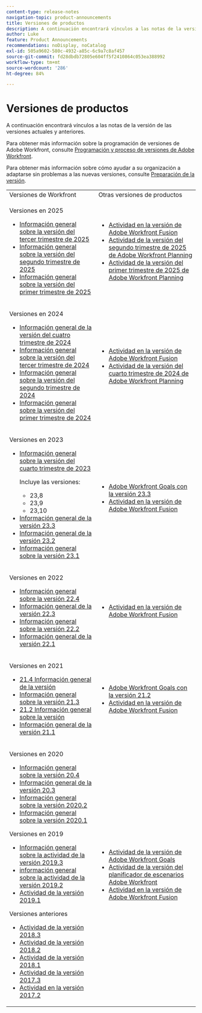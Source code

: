 ```yaml
---
content-type: release-notes
navigation-topic: product-announcements
title: Versiones de productos
description: A continuación encontrará vínculos a las notas de la versión de las versiones actuales y anteriores.
author: Luke
feature: Product Announcements
recommendations: noDisplay, noCatalog
exl-id: 505a9602-580c-4932-a85c-6c9a7c8af457
source-git-commit: fd28dbdb72805e604ff5f2410864c053ea388992
workflow-type: tm+mt
source-wordcount: '286'
ht-degree: 84%

---
```


# Versiones de productos

A continuación encontrará vínculos a las notas de la versión de las versiones actuales y anteriores.

Para obtener más información sobre la programación de versiones de Adobe Workfront, consulte [Programación y proceso de versiones de Adobe Workfront](../../product-announcements/product-releases/workfront-release-schedule.md).

Para obtener más información sobre cómo ayudar a su organización a adaptarse sin problemas a las nuevas versiones, consulte [Preparación de la versión](../../product-announcements/product-releases/release-readiness.md).

<!--
<table style="table-layout:auto"> 
 <col> 
 <col> 
 <tbody> 
  <tr> 
   <td>Workfront releases</td> 
   <td>Other product releases</td> 
  </tr> 
  <tr data-mc-conditions=""> 
   <td> <p>Releases in 2025</p>   
    <ul>
    <li> <p><a href="/help/quicksilver/product-announcements/product-releases/25-q2-release-activity/25-q2-release-overview.md" class="MCXref xref" xrefformat="{para}">Second Quarter 2025 release overview</a> </p> </li>
    <li> <p><a href="/help/quicksilver/product-announcements/product-releases/25-q1-release-activity/25-q1-release-overview.md" class="MCXref xref" xrefformat="{para}">First Quarter 2025 release overview</a> </p> </li>
    <td> <ul>
    <li> <p><a href="https://experienceleague.adobe.com/es/docs/workfront-fusion/using/fusion-release-activity/fusion-release-activity" class="MCXref xref" xrefformat="{para}">Adobe Workfront Fusion release activity</a> </p> </li>      
     <li> <p><a href="/help/quicksilver/product-announcements/product-releases/planning-release-activity/planning-release-activity-25-q2.md" class="MCXref xref" xrefformat="{para}">Adobe Workfront Planning Second Quarter 2025 release activity</a> </p> </li>
     <li> <p><a href="/help/quicksilver/product-announcements/product-releases/planning-release-activity/planning-release-activity-25-q1.md" class="MCXref xref" xrefformat="{para}">Adobe Workfront Planning First Quarter 2025 release activity</a> </p> </li>
     </ul>   </td>    </tr>
  <tr data-mc-conditions=""> 
   <td> <p>Releases in 2024</p> 
    <ul> 
      <li> <p><a href="/help/quicksilver/product-announcements/product-releases/24-q4-release-activity/24-q4-release-overview.md" class="MCXref xref" xrefformat="{para}">Fourth Quarter 2024 release overview</a> </p> </li>
      <li> <p><a href="/help/quicksilver/product-announcements/product-releases/24-q3-release-activity/24-q3-release-overview.md" class="MCXref xref" xrefformat="{para}">Third Quarter 2024 release overview</a> </p> </li>
      <li> <p><a href="/help/quicksilver/product-announcements/product-releases/24-q2-release-activity/24-q2-release-overview.md" class="MCXref xref" xrefformat="{para}">Second Quarter 2024 release overview</a> </p> </li>
      <li> <p><a href="/help/quicksilver/product-announcements/product-releases/24-q1-release-activity/24-q1-release-overview.md" class="MCXref xref" xrefformat="{para}">First Quarter 2024 release overview</a> </p> </li>
 <td> <ul>    <li> <p><a href="https://experienceleague.adobe.com/es/docs/workfront-fusion/using/fusion-release-activity/fusion-release-activity" xrefformat="{para}">Adobe Workfront Fusion release activity</a> </p> </li> 
   <li> <p><a href="/help/quicksilver/product-announcements/product-releases/planning-release-activity/planning-release-activity-24-q4.md" class="MCXref xref" xrefformat="{para}">Adobe Workfront Planning Fourth Quarter 2024 release activity</a> </p> </li></ul>   </td> 
   </tr>
  <tr data-mc-conditions=""> 
   <td> <p>Releases in 2023</p> 
    <ul> 
    <li> <p><a href="/help/quicksilver/product-announcements/product-releases/23-q4-release-activity/23-q4-release-overview.md" class="MCXref xref" xrefformat="{para}">Fourth Quarter 2023 release overview</a> </p> <p> Includes releases: <ul><li>23.8</li><li>23.9</li><li>23.10</li></ul></p>
    <li> <p><a href="/help/quicksilver/product-announcements/product-releases/23.3-release-activity/23-3-release-overview.md" class="MCXref xref" xrefformat="{para}">23.3 Release overview</a> </p> </li>
    <li> <p><a href="/help/quicksilver/product-announcements/product-releases/23.2-release-activity/23-2-release-overview.md" class="MCXref xref" xrefformat="{para}">23.2 Release overview</a> </p> </li>
    <li> <p><a href="../../product-announcements/product-releases/23.1-release-activity/23-1-release-overview.md" class="MCXref xref" xrefformat="{para}">23.1 Release overview</a> </p> </li>
    </ul> </td> 
   <td>    <ul> 
     <li> <p><a href="../../product-announcements/product-releases/goals-release-activity/goals-23-3-release/goals-23-3-release.md" class="MCXref xref" xrefformat="{para}">Adobe Workfront Goals with the 23.3 release</a> </p> </li> 
     <li> <p><a href="https://experienceleague.adobe.com/es/docs/workfront-fusion/using/fusion-release-activity/fusion-release-activity" xrefformat="{para}">Adobe Workfront Fusion release activity</a> </p> </li> 
    </ul></td> 
  </tr>
  <tr data-mc-conditions=""> 
   <td> <p>Releases in 2022</p> 
    <ul> 
    <li> <p><a href="../../product-announcements/product-releases/22.4-release-activity/22-4-release-overview.md" class="MCXref xref" xrefformat="{para}">22.4 Release overview</a> </p> </li>
    <li> <p><a href="../../product-announcements/product-releases/22.3-release-activity/22-3-release-overview.md" class="MCXref xref" xrefformat="{para}">22.3 Release overview</a> </p> </li>
     <li> <p><a href="../../product-announcements/product-releases/22.2-release-activity/22-2-release-overview.md" class="MCXref xref" xrefformat="{para}">22.2 Release overview</a> </p> </li> 
     <li> <p><a href="../../product-announcements/product-releases/22.1-release-activity/22-1-release-overview.md" class="MCXref xref" xrefformat="{para}">22.1 Release overview</a> </p> </li> 
    </ul> </td> 
   <td><ul> 
     <li> <p><a href="https://experienceleague.adobe.com/es/docs/workfront-fusion/using/fusion-release-activity/fusion-release-activity" xrefformat="{para}">Adobe Workfront Fusion release activity</a> </p> </li> 
    </ul></td> 
  </tr> 
  <tr> 
   <td> <p>Releases in 2021</p> 
    <ul> 
     <li> <p><a href="../../product-announcements/product-releases/21.4-release-activity/21-4-release-overview.md" class="MCXref xref" xrefformat="{para}">21.4 Release overview</a> </p> </li> 
     <li> <p><a href="../../product-announcements/product-releases/21.3-release-activity/21-3-release-overview.md" class="MCXref xref" xrefformat="{para}">21.3 Release overview</a> </p> </li> 
     <li> <p><a href="../../product-announcements/product-releases/21.2-release-activity/21-2-release-overview.md" class="MCXref xref" xrefformat="{para}">21.2 Release overview</a> </p> </li> 
     <li> <p><a href="../../product-announcements/product-releases/21.1-release-activity/21-1-release-overview.md" class="MCXref xref" xrefformat="{para}">21.1 release overview</a> </p> </li> 
    </ul> </td> 
   <td> 
    <ul> 
     <li> <p><a href="../../product-announcements/product-releases/goals-release-activity/goals-21.2-release/goals-release-21-2.md" class="MCXref xref" xrefformat="{para}">Adobe Workfront Goals with the 21.2 release</a> </p> </li> 
     <li> <p><a href="https://experienceleague.adobe.com/es/docs/workfront-fusion/using/fusion-release-activity/fusion-release-activity" xrefformat="{para}">Adobe Workfront Fusion release activity</a> </p> </li> 
    </ul> </td> 
  </tr> 
  <tr> 
   <td> <p>Releases in 2020</p> 
    <ul> 
     <li><a href="../../product-announcements/product-releases/20.4-release-activity/20-4-release-overview.md" class="MCXref xref" xrefformat="{para}">20.4 release overview</a> <li><a href="../../product-announcements/product-releases/20.3-release-activity/20-3-release-overview.md" class="MCXref xref" xrefformat="{para}">20.3 release overview</a> </li> <li><a href="/help/quicksilver/product-announcements/product-releases/2020.2.-release-activity/2020-2-release-overview.md">2020.2 release overview</a> </li> <li><a href="../../product-announcements/product-releases/2020.1-release-activity/2020-1-release-overview.md" class="MCXref xref" xrefformat="{para}">2020.1 release overview</a> </li> </li> 
    </ul> <p>Releases in 2019</p> 
    <ul> 
     <li><a href="../../product-announcements/product-releases/quarterly-release-archive/2019.3-release-activity/2019-3-release-activity-overview.md" class="MCXref xref" xrefformat="{para}">2019.3 release activity overview</a> <li><a href="../../product-announcements/product-releases/quarterly-release-archive/2019.2-release-activity/2019-2-release-activity-overview.md" class="MCXref xref" xrefformat="{para}">2019.2 release activity overview</a> </li> <li><a href="../../product-announcements/product-releases/quarterly-release-archive/2019.1-release-activity/2019-1-release-activity.md" class="MCXref xref" xrefformat="{para}">2019.1 release activity</a> </li> </li> 
    </ul> <p>Previous releases</p> 
    <ul> 
     <li><a href="../../product-announcements/product-releases/quarterly-release-archive/2018.3-release-activity/2018-3-release-activity.md" class="MCXref xref" xrefformat="{para}">2018.3 release activity</a> <li><a href="../../product-announcements/product-releases/quarterly-release-archive/2018.2-release-activity/2018-2-release-activity.md" class="MCXref xref" xrefformat="{para}">2018.2 release activity</a> </li> <li><a href="../../product-announcements/product-releases/quarterly-release-archive/2018.1-release-activity/2018-1-release-activity.md" class="MCXref xref" xrefformat="{para}">2018.1 release activity</a> </li> <li><a href="../../product-announcements/product-releases/quarterly-release-archive/2017.3-release-activity/2017-3-release-activity.md" class="MCXref xref" xrefformat="{para}">2017.3 release activity</a> </li> <li><a href="../../product-announcements/product-releases/quarterly-release-archive/2017.2-release-activity/2017-2-release-activity.md" class="MCXref xref" xrefformat="{para}">2017.2 release activity</a> </li> </li> 
    </ul> </td> 
   <td> 
    <ul> 
     <li><a href="/help/quicksilver/product-announcements/product-releases/goals-release-activity/goals-release-activity.md">Adobe Workfront Goals release activity</a> <li><a href="../../product-announcements/product-releases/scenario-planner-release-activity/sp-release-activity.md" class="MCXref xref" xrefformat="{para}">Adobe Workfront Scenario Planner release activity</a> </li> <li><a href="https://experienceleague.adobe.com/es/docs/workfront-fusion/using/fusion-release-activity/fusion-release-activity" class="MCXref xref" xrefformat="{para}">Adobe Workfront Fusion release activity</a> </li> </li> 
    </ul> </td> 
  </tr> 
 </tbody> 
</table>-->

<table style="table-layout:auto">
  <col>
  <col>
  <tbody>
    <tr>
      <td>Versiones de Workfront</td>
      <td>Otras versiones de productos</td>
    </tr>
    <tr data-mc-conditions="">
      <td>
        <p>Versiones en 2025</p>
        <ul>
          <li><a href="/help/quicksilver/product-announcements/product-releases/25-q3-release-activity/25-q3-release-overview.md" class="MCXref xref" xrefformat="{para}">Información general sobre la versión del tercer trimestre de 2025</a></li>
          <li><a href="/help/quicksilver/product-announcements/product-releases/25-q2-release-activity/25-q2-release-overview.md" class="MCXref xref" xrefformat="{para}">Información general sobre la versión del segundo trimestre de 2025</a></li>
          <li><a href="/help/quicksilver/product-announcements/product-releases/25-q1-release-activity/25-q1-release-overview.md" class="MCXref xref" xrefformat="{para}">Información general sobre la versión del primer trimestre de 2025</a></li>
        </ul>
      </td>
      <td>
        <ul>
          <li><a href="https://experienceleague.adobe.com/es/docs/workfront-fusion/using/fusion-release-activity/fusion-release-activity" class="MCXref xref" xrefformat="{para}">Actividad en la versión de Adobe Workfront Fusion</a></li>
          <li><a href="/help/quicksilver/product-announcements/product-releases/planning-release-activity/planning-release-activity-25-q2.md" class="MCXref xref" xrefformat="{para}">Actividad de la versión del segundo trimestre de 2025 de Adobe Workfront Planning</a></li>
          <li><a href="/help/quicksilver/product-announcements/product-releases/planning-release-activity/planning-release-activity-25-q1.md" class="MCXref xref" xrefformat="{para}">Actividad de la versión del primer trimestre de 2025 de Adobe Workfront Planning</a></li>
        </ul>
      </td>
    </tr>
    <tr data-mc-conditions="">
      <td>
        <p>Versiones en 2024</p>
        <ul>
          <li><a href="/help/quicksilver/product-announcements/product-releases/24-q4-release-activity/24-q4-release-overview.md" class="MCXref xref" xrefformat="{para}">Información general de la versión del cuatro trimestre de 2024</a></li>
          <li><a href="/help/quicksilver/product-announcements/product-releases/24-q3-release-activity/24-q3-release-overview.md" class="MCXref xref" xrefformat="{para}">Información general sobre la versión del tercer trimestre de 2024</a></li>
          <li><a href="/help/quicksilver/product-announcements/product-releases/24-q2-release-activity/24-q2-release-overview.md" class="MCXref xref" xrefformat="{para}">Información general sobre la versión del segundo trimestre de 2024</a></li>
          <li><a href="/help/quicksilver/product-announcements/product-releases/24-q1-release-activity/24-q1-release-overview.md" class="MCXref xref" xrefformat="{para}">Información general sobre la versión del primer trimestre de 2024</a></li>
        </ul>
      </td>
      <td>
        <ul>
          <li><a href="https://experienceleague.adobe.com/es/docs/workfront-fusion/using/fusion-release-activity/fusion-release-activity" class="MCXref xref" xrefformat="{para}">Actividad en la versión de Adobe Workfront Fusion</a></li>
          <li><a href="/help/quicksilver/product-announcements/product-releases/planning-release-activity/planning-release-activity-24-q4.md" class="MCXref xref" xrefformat="{para}">Actividad de la versión del cuarto trimestre de 2024 de Adobe Workfront Planning</a></li>
        </ul>
      </td>
    </tr>
    <tr data-mc-conditions="">
      <td>
        <p>Versiones en 2023</p>
        <ul>
          <li><a href="/help/quicksilver/product-announcements/product-releases/23-q4-release-activity/23-q4-release-overview.md" class="MCXref xref" xrefformat="{para}">Información general sobre la versión del cuarto trimestre de 2023</a>
            <p>Incluye las versiones:</p>
            <ul>
              <li>23,8</li>
              <li>23,9</li>
              <li>23,10</li>
            </ul>
          </li>
          <li><a href="/help/quicksilver/product-announcements/product-releases/23.3-release-activity/23-3-release-overview.md" class="MCXref xref" xrefformat="{para}">Información general de la versión 23.3</a></li>
          <li><a href="/help/quicksilver/product-announcements/product-releases/23.2-release-activity/23-2-release-overview.md" class="MCXref xref" xrefformat="{para}">Información general de la versión 23.2</a></li>
          <li><a href="../../product-announcements/product-releases/23.1-release-activity/23-1-release-overview.md" class="MCXref xref" xrefformat="{para}">Información general sobre la versión 23.1</a></li>
        </ul>
      </td>
      <td>
        <ul>
          <li><a href="../../product-announcements/product-releases/goals-release-activity/goals-23-3-release/goals-23-3-release.md" class="MCXref xref" xrefformat="{para}">Adobe Workfront Goals con la versión 23.3</a></li>
          <li><a href="https://experienceleague.adobe.com/es/docs/workfront-fusion/using/fusion-release-activity/fusion-release-activity" class="MCXref xref" xrefformat="{para}">Actividad en la versión de Adobe Workfront Fusion</a></li>
        </ul>
      </td>
    </tr>
    <tr data-mc-conditions="">
      <td>
        <p>Versiones en 2022</p>
        <ul>
          <li><a href="../../product-announcements/product-releases/22.4-release-activity/22-4-release-overview.md" class="MCXref xref" xrefformat="{para}">Información general sobre la versión 22.4</a></li>
          <li><a href="../../product-announcements/product-releases/22.3-release-activity/22-3-release-overview.md" class="MCXref xref" xrefformat="{para}">Información general de la versión 22.3</a></li>
          <li><a href="../../product-announcements/product-releases/22.2-release-activity/22-2-release-overview.md" class="MCXref xref" xrefformat="{para}">Información general sobre la versión 22.2</a></li>
          <li><a href="../../product-announcements/product-releases/22.1-release-activity/22-1-release-overview.md" class="MCXref xref" xrefformat="{para}">Información general de la versión 22.1</a></li>
        </ul>
      </td>
      <td>
        <ul>
          <li><a href="https://experienceleague.adobe.com/es/docs/workfront-fusion/using/fusion-release-activity/fusion-release-activity" class="MCXref xref" xrefformat="{para}">Actividad en la versión de Adobe Workfront Fusion</a></li>
        </ul>
      </td>
    </tr>
    <tr>
      <td>
        <p>Versiones en 2021</p>
        <ul>
          <li><a href="../../product-announcements/product-releases/21.4-release-activity/21-4-release-overview.md" class="MCXref xref" xrefformat="{para}">21.4 Información general de la versión</a></li>
          <li><a href="../../product-announcements/product-releases/21.3-release-activity/21-3-release-overview.md" class="MCXref xref" xrefformat="{para}">Información general sobre la versión 21.3</a></li>
          <li><a href="../../product-announcements/product-releases/21.2-release-activity/21-2-release-overview.md" class="MCXref xref" xrefformat="{para}">21.2 Información general sobre la versión</a></li>
          <li><a href="../../product-announcements/product-releases/21.1-release-activity/21-1-release-overview.md" class="MCXref xref" xrefformat="{para}">Información general de la versión 21.1</a></li>
        </ul>
      </td>
      <td>
        <ul>
          <li><a href="../../product-announcements/product-releases/goals-release-activity/goals-21.2-release/goals-release-21-2.md" class="MCXref xref" xrefformat="{para}">Adobe Workfront Goals con la versión 21.2</a></li>
          <li><a href="https://experienceleague.adobe.com/es/docs/workfront-fusion/using/fusion-release-activity/fusion-release-activity" class="MCXref xref" xrefformat="{para}">Actividad en la versión de Adobe Workfront Fusion</a></li>
        </ul>
      </td>
    </tr>
    <tr>
      <td>
        <p>Versiones en 2020</p>
        <ul>
          <li><a href="../../product-announcements/product-releases/20.4-release-activity/20-4-release-overview.md" class="MCXref xref" xrefformat="{para}">Información general sobre la versión 20.4</a></li>
          <li><a href="../../product-announcements/product-releases/20.3-release-activity/20-3-release-overview.md" class="MCXref xref" xrefformat="{para}">Información general de la versión 20.3</a></li>
          <li><a href="/help/quicksilver/product-announcements/product-releases/2020.2.-release-activity/2020-2-release-overview.md">Información general sobre la versión 2020.2</a></li>
          <li><a href="../../product-announcements/product-releases/2020.1-release-activity/2020-1-release-overview.md" class="MCXref xref" xrefformat="{para}">Información general sobre la versión 2020.1</a></li>
        </ul>
        <p>Versiones en 2019</p>
        <ul>
          <li><a href="../../product-announcements/product-releases/quarterly-release-archive/2019.3-release-activity/2019-3-release-activity-overview.md" class="MCXref xref" xrefformat="{para}">Información general sobre la actividad de la versión 2019.3</a></li>
          <li><a href="../../product-announcements/product-releases/quarterly-release-archive/2019.2-release-activity/2019-2-release-activity-overview.md" class="MCXref xref" xrefformat="{para}">información general sobre la actividad de la versión 2019.2</a></li>
          <li><a href="../../product-announcements/product-releases/quarterly-release-archive/2019.1-release-activity/2019-1-release-activity.md" class="MCXref xref" xrefformat="{para}">Actividad de la versión 2019.1</a></li>
        </ul>
        <p>Versiones anteriores</p>
        <ul>
          <li><a href="../../product-announcements/product-releases/quarterly-release-archive/2018.3-release-activity/2018-3-release-activity.md" class="MCXref xref" xrefformat="{para}">Actividad de la versión 2018.3</a></li>
          <li><a href="../../product-announcements/product-releases/quarterly-release-archive/2018.2-release-activity/2018-2-release-activity.md" class="MCXref xref" xrefformat="{para}">Actividad de la versión 2018.2</a></li>
          <li><a href="../../product-announcements/product-releases/quarterly-release-archive/2018.1-release-activity/2018-1-release-activity.md" class="MCXref xref" xrefformat="{para}">Actividad de la versión 2018.1</a></li>
          <li><a href="../../product-announcements/product-releases/quarterly-release-archive/2017.3-release-activity/2017-3-release-activity.md" class="MCXref xref" xrefformat="{para}">Actividad de la versión 2017.3</a></li>
          <li><a href="../../product-announcements/product-releases/quarterly-release-archive/2017.2-release-activity/2017-2-release-activity.md" class="MCXref xref" xrefformat="{para}">Actividad en la versión 2017.2</a></li>
        </ul>
      </td>
      <td>
        <ul>
          <li><a href="../../product-announcements/product-releases/goals-release-activity/goals-release-activity.md" class="MCXref xref" xrefformat="{para}">Actividad de la versión de Adobe Workfront Goals</a></li>
          <li><a href="../../product-announcements/product-releases/scenario-planner-release-activity/sp-release-activity.md" class="MCXref xref" xrefformat="{para}">Actividad de la versión del planificador de escenarios Adobe Workfront</a></li>
          <li><a href="https://experienceleague.adobe.com/es/docs/workfront-fusion/using/fusion-release-activity/fusion-release-activity" class="MCXref xref" xrefformat="{para}">Actividad en la versión de Adobe Workfront Fusion</a></li>
        </ul>
      </td>
    </tr>
  </tbody>
</table>
